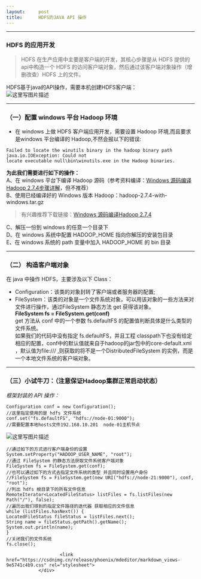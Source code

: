 ```yaml
---
layout:     post
title:      HDFS的JAVA API 操作
---
```

<div id="article_content" class="article_content clearfix csdn-tracking-statistics" data-pid="blog" data-mod="popu_307" data-dsm="post">
								            <div id="content_views" class="markdown_views prism-github-gist">
							<!-- flowchart 箭头图标 勿删 -->
							<svg xmlns="http://www.w3.org/2000/svg" style="display: none;"><path stroke-linecap="round" d="M5,0 0,2.5 5,5z" id="raphael-marker-block" style="-webkit-tap-highlight-color: rgba(0, 0, 0, 0);"></path></svg>
							<hr>



<h3 id="hdfs-的应用开发">HDFS 的应用开发</h3>

<blockquote>
  <p>HDFS 在生产应用中主要是客户端的开发，其核心步骤是从 HDFS 提供的 api中构造一个 HDFS 的访问客户端对象，然后通过该客户端对象操作（增删改查）HDFS 上的文件。</p>
</blockquote>

<p>HDFS基于java的API操作，需要本机创建HDFS客户端： <br>
<img src="https://img-blog.csdn.net/20171206234046078?watermark/2/text/aHR0cDovL2Jsb2cuY3Nkbi5uZXQvd2VpeGluXzM5MTU4Mjcx/font/5a6L5L2T/fontsize/400/fill/I0JBQkFCMA==/dissolve/70/gravity/SouthEast" alt="这里写图片描述" title=""></p>

<hr>



<h3 id="一配置-windows-平台-hadoop-环境">（一）配置 windows 平台 Hadoop 环境</h3>

<ul>
<li>在 windows 上做 HDFS 客户端应用开发，需要设置 Hadoop 环境,而且要求是windows 平台编译的 Hadoop,不然会报以下的错误:</li>
</ul>



<pre class="prettyprint"><code class="language-shell hljs livecodeserver">Failed <span class="hljs-built_in">to</span> locate <span class="hljs-operator">the</span> winutils binary <span class="hljs-operator">in</span> <span class="hljs-operator">the</span> hadoop binary path java.io.IOException: Could <span class="hljs-operator">not</span>
locate executable <span class="hljs-constant">null</span>\bin\winutils.exe <span class="hljs-operator">in</span> <span class="hljs-operator">the</span> Hadoop binaries.</code></pre>

<p><strong>为此我们需要进行如下的操作：</strong> <br>
A、在 windows 平台下编译 Hadoop 源码（参考资料编译：<a href="http://blog.csdn.net/weixin_39158271/article/details/78722648" rel="nofollow" target="_blank">Windows 源码编译Hadoop 2.7.4步骤详解</a>，但不推荐） <br>
B、使用已经编译好的 Windows 版本 Hadoop：hadoop-2.7.4-with-windows.tar.gz</p>

<blockquote>
  <p>有兴趣推荐下载链接：<a href="http://download.csdn.net/download/weixin_39158271/10148786" rel="nofollow" target="_blank">Windows 源码编译Hadoop 2.7.4</a></p>
</blockquote>

<p>C、解压一份到 windows 的任意一个目录下 <br>
D、在 windows 系统中配置 HADOOP_HOME 指向你解压的安装包目录 <br>
E、在 windows 系统的 path 变量中加入 HADOOP_HOME 的 bin 目录</p>

<hr>



<h3 id="二-构造客户端对象">（二） 构造客户端对象</h3>

<p>在 java 中操作 HDFS，主要涉及以下 Class：</p>

<ul>
<li>Configuration：该类的对象封转了客户端或者服务器的配置;</li>
<li>FileSystem：该类的对象是一个文件系统对象，可以用该对象的一些方法来对文件进行操作，通过FileSystem 静态方法 get 获得该对象。 <br>
<strong>FileSystem fs = FileSystem.get(conf)</strong> <br>
get 方法从 conf 中的一个参数 fs.defaultFS 的配置值判断具体是什么类型的文件系统。 <br>
如果我们的代码中没有指定 fs.defaultFS，并且工程 classpath下也没有给定相应的配置，conf中的默认值就来自于hadoop的jar包中的core-default.xml ，默认值为file:/// ,则获取的将不是一个DistributedFileSystem 的实例，而是一个本地文件系统的客户端对象。</li>
</ul>

<hr>



<h3 id="三小试牛刀注意保证hadoop集群正常启动状态">（三）小试牛刀：（注意保证Hadoop集群正常启动状态）</h3>

<p><em>框架封装的 API 操作：</em></p>



<pre class="prettyprint"><code class="language-shell hljs cs">Configuration conf = <span class="hljs-keyword">new</span> Configuration();
<span class="hljs-comment">//这里指定使用的是 hdfs 文件系统</span>
conf.<span class="hljs-keyword">set</span>(<span class="hljs-string">"fs.defaultFS"</span>, <span class="hljs-string">"hdfs://node-01:9000"</span>);
<span class="hljs-comment">//需要配置本地hosts文件192.168.10.201  node-01主机节点</span></code></pre>

<p><img src="https://img-blog.csdn.net/20171206234403890?watermark/2/text/aHR0cDovL2Jsb2cuY3Nkbi5uZXQvd2VpeGluXzM5MTU4Mjcx/font/5a6L5L2T/fontsize/400/fill/I0JBQkFCMA==/dissolve/70/gravity/SouthEast" alt="这里写图片描述" title=""></p>



<pre class="prettyprint"><code class="language-shell hljs avrasm">//通过如下的方式进行客户端身份的设置
System<span class="hljs-preprocessor">.setProperty</span>(<span class="hljs-string">"HADOOP_USER_NAME"</span>, <span class="hljs-string">"root"</span>)<span class="hljs-comment">;</span>
//通过 FileSystem 的静态方法获取文件系统客户端对象
FileSystem fs = FileSystem<span class="hljs-preprocessor">.get</span>(conf)<span class="hljs-comment">;</span>
//也可以通过如下的方式去指定文件系统的类型 并且同时设置用户身份
//FileSystem fs = FileSystem<span class="hljs-preprocessor">.get</span>(new URI(<span class="hljs-string">"hdfs://node-21:9000"</span>), conf, <span class="hljs-string">"root"</span>)<span class="hljs-comment">;</span>
//列出 hdfs 根目录下的所有文件信息
RemoteIterator&lt;LocatedFileStatus&gt; listFiles = fs<span class="hljs-preprocessor">.listFiles</span>(new Path(<span class="hljs-string">"/"</span>), false)<span class="hljs-comment">;</span>
//遍历出我们得到的指定文件路径的迭代器 获取相应的文件信息
while (listFiles<span class="hljs-preprocessor">.hasNext</span>()) {
LocatedFileStatus fileStatus = listFiles<span class="hljs-preprocessor">.next</span>()<span class="hljs-comment">;</span>
String name = fileStatus<span class="hljs-preprocessor">.getPath</span>()<span class="hljs-preprocessor">.getName</span>()<span class="hljs-comment">;</span>
System<span class="hljs-preprocessor">.out</span><span class="hljs-preprocessor">.println</span>(name)<span class="hljs-comment">;</span>
}
//关闭我们的文件系统
fs<span class="hljs-preprocessor">.close</span>()<span class="hljs-comment">;</span></code></pre>            </div>
						<link href="https://csdnimg.cn/release/phoenix/mdeditor/markdown_views-9e5741c4b9.css" rel="stylesheet">
                </div>